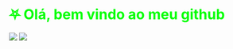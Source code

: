 <body style="color: lime;
	#stats{
	  align="center"
	}
	#stats img{
	  height="200px" 
	}">
	<link href="https://raw.githubusercontent.com/MrZkexe/MrZkexe/main/css.ss">
	<h1>⛧ Olá, bem vindo ao meu github</h1>
	<div id="stats">
		<img src="https://github-readme-stats.vercel.app/api/top-langs/?username=MrZkexe&layout=compact&langs_count=7&theme=gotham">
		<img src="https://github-readme-stats.vercel.app/api?username=MrZkexe&show_icons=true&theme=gotham&include_all_commits=true&count_private=true">
	</div>
</body>
